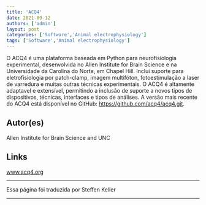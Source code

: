```yaml
---
title: 'ACQ4'
date: 2021-09-12
authors: ['admin']
layout: post
categories: ['Software','Animal electrophysiology']
tags: ['Software','Animal electrophysiology']
---
```


O ACQ4 é uma plataforma baseada em Python para neurofisiologia experimental, desenvolvida no Allen Institute for Brain Science e na Universidade da Carolina do Norte, em Chapel Hill. Inclui suporte para eletrofisiologia por patch-clamp, imagem multifóton, fotoestimulação a laser de varredura e muitas outras técnicas experimentais. O ACQ4 é altamente adaptavel e extensível, permitindo a inclusão de suporte a novos tipos de dispositivos, técnicas, interfaces e tipos de análises. A versão mais recente do ACQ4 está disponível no GitHub: https://github.com/acq4/acq4.git.
## Autor(es)
Allen Institute for Brain Science and UNC
## Links
www.acq4.org
***
Essa página foi traduzida por 
Steffen Keller
***
